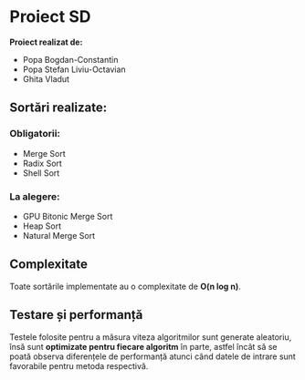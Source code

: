 # Proiect SD

**Proiect realizat de:**  
- Popa Bogdan-Constantin  
- Popa Stefan Liviu-Octavian  
- Ghita Vladut  

## Sortări realizate:

### Obligatorii:
- Merge Sort  
- Radix Sort  
- Shell Sort  

### La alegere:
- GPU Bitonic Merge Sort  
- Heap Sort  
- Natural Merge Sort  

## Complexitate

Toate sortările implementate au o complexitate de **O(n log n)**.

## Testare și performanță

Testele folosite pentru a măsura viteza algoritmilor sunt generate aleatoriu, însă sunt **optimizate pentru fiecare algoritm** în parte, astfel încât să se poată observa diferențele de performanță atunci când datele de intrare sunt favorabile pentru metoda respectivă.
